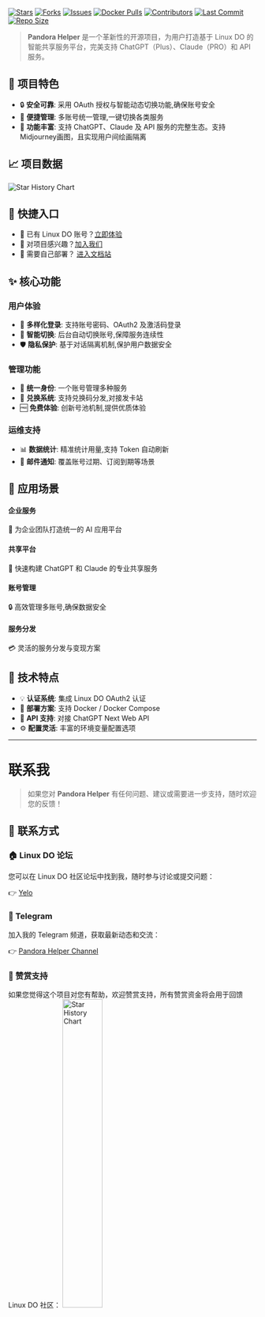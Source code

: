 
[![Stars](https://img.shields.io/github/stars/Kylsky/pandora-helper-with-linux-do-oauth)](https://github.com/Kylsky/pandora-helper-with-linux-do-oauth/stargazers)
[![Forks](https://img.shields.io/github/forks/Kylsky/pandora-helper-with-linux-do-oauth)](https://github.com/Kylsky/pandora-helper-with-linux-do-oauth/network/members)
[![Issues](https://img.shields.io/github/issues/Kylsky/pandora-helper-with-linux-do-oauth)](https://github.com/Kylsky/pandora-helper-with-linux-do-oauth/issues)
[![Docker Pulls](https://img.shields.io/docker/pulls/kylsky/pandora_helper_v2)](https://hub.docker.com/r/kylsky/pandora-helper)
[![Contributors](https://img.shields.io/github/contributors/Kylsky/pandora-helper-with-linux-do-oauth)](https://github.com/Kylsky/pandora-helper-with-linux-do-oauth/graphs/contributors)
[![Last Commit](https://img.shields.io/github/last-commit/Kylsky/pandora-helper-with-linux-do-oauth)](https://github.com/Kylsky/pandora-helper-with-linux-do-oauth/commits/main)
[![Repo Size](https://img.shields.io/github/repo-size/Kylsky/pandora-helper-with-linux-do-oauth)](https://github.com/Kylsky/pandora-helper-with-linux-do-oauth)


> **Pandora Helper** 是一个革新性的开源项目，为用户打造基于 Linux DO 的智能共享服务平台，完美支持 ChatGPT（Plus）、Claude（PRO）和 API 服务。

## 🌟 项目特色

- 🔒 **安全可靠**: 采用 OAuth 授权与智能动态切换功能,确保账号安全
- 🚀 **便捷管理**: 多账号统一管理,一键切换各类服务
- 💫 **功能丰富**: 支持 ChatGPT、Claude 及 API 服务的完整生态。支持Midjourney画图，且实现用户间绘画隔离

## 📈 项目数据
<img src="https://api.star-history.com/svg?repos=Kylsky/pandora-helper-with-linux-do-oauth&type=Date" alt="Star History Chart">

## 🚀 快捷入口

- 🌟 已有 Linux DO 账号？[立即体验](https://helper.yeelo.fun)
- 🤝 对项目感兴趣？[加入我们](https://github.com/Kylsky/pandora-helper-with-linux-do-oauth)
- 👋 需要自己部署？ [进入文档站](https://wiki.yeelo.fun)

## ✨ 核心功能

### 用户体验
- 🔐 **多样化登录**: 支持账号密码、OAuth2 及激活码登录
- 🔄 **智能切换**: 后台自动切换账号,保障服务连续性
- 🛡️ **隐私保护**: 基于对话隔离机制,保护用户数据安全

### 管理功能
- 👥 **统一身份**: 一个账号管理多种服务
- 🎫 **兑换系统**: 支持兑换码分发,对接发卡站
- 🆓 **免费体验**: 创新号池机制,提供优质体验

### 运维支持
- 📊 **数据统计**: 精准统计用量,支持 Token 自动刷新
- 📧 **邮件通知**: 覆盖账号过期、订阅到期等场景

## 🎯 应用场景

<!-- tabs:start -->

#### **企业服务**
🏢 为企业团队打造统一的 AI 应用平台

#### **共享平台**
🚀 快速构建 ChatGPT 和 Claude 的专业共享服务

#### **账号管理**
🔒 高效管理多账号,确保数据安全

#### **服务分发**
💳 灵活的服务分发与变现方案

<!-- tabs:end -->

## 💫 技术特点

<div class="features">

- 💡 **认证系统**: 集成 Linux DO OAuth2 认证
- 🚀 **部署方案**: 支持 Docker / Docker Compose
- 🔌 **API 支持**: 对接 ChatGPT Next Web API
- ⚙️ **配置灵活**: 丰富的环境变量配置选项

</div>

--- 

# 联系我

> 如果您对 **Pandora Helper** 有任何问题、建议或需要进一步支持，随时欢迎您的反馈！

## 📢 联系方式

<div class="contact-methods">

### 🏠 Linux DO 论坛
您可以在 Linux DO 社区论坛中找到我，随时参与讨论或提交问题：
<div class="contact-link">
👉 <a href="https://linux.do/u/yelo/summary" target="_blank">Yelo</a>
</div>

</div>

### 📱 Telegram
加入我的 Telegram 频道，获取最新动态和交流：
<div class="contact-link">
👉 <a href="https://t.me/+W7iplSdBGXhlMDc1" target="_blank">Pandora Helper Channel</a>
</div>

### 💝 赞赏支持
如果您觉得这个项目对您有帮助，欢迎赞赏支持，所有赞赏资金将会用于回馈 Linux DO 社区：
<img src="https://github.com/user-attachments/assets/dd151c39-7b76-4d9a-b973-40b599610f00" width="40%" alt="Star History Chart">

<div class="contact-footer">
